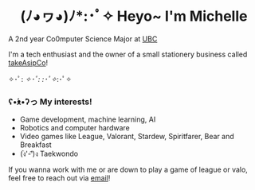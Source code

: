 <h1 align="center"> (ﾉ◕ヮ◕)ﾉ*:･ﾟ✧ Heyo~ I'm Michelle </h1>

A 2nd year Co0mputer Science Major at [UBC](https://www.ubc.ca/)

I'm a tech enthusiast and the owner of a small stationery business called <a href="https://takeasipco.com/" target="_blank">takeAsipCo</a>!



✧･ﾟ: *✧･ﾟ:* *:･ﾟ✧*:･ﾟ✧

### ʕ•́ᴥ•̀ʔっ My interests!
   - Game development, machine learning, AI
   - Robotics and computer hardware
   - Video games like League, Valorant, Stardew, Spiritfarer, Bear and Breakfast
   - (ง︡'-'︠)ง Taekwondo
   
If you wanna work with me or are down to play a game of league or valo, feel free to reach out via [email](mailto:michelle.wang3438@gmail.com)!

   
